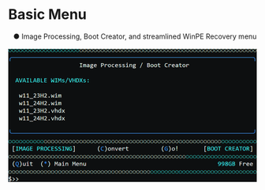 # Basic Menu
⠀● Image Processing, Boot Creator, and streamlined WinPE Recovery menu \
⠀\
![Alt text](https://raw.githubusercontent.com/joshuacline/documentation/main/windick/png/mainbasic.png "mainbasic")
